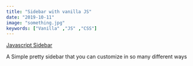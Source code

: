 ```yaml
---
title: "Sidebar with vanilla JS"
date: "2019-10-11"
image: "something.jpg"
keywords: ["Vanilla" ,"JS" ,"CSS"]
---
```




<a href="https://codepen.io/legionista1994/full/gOOwZxY" target="_blank">
  Javascript Sidebar
</a>

A Simple pretty sidebar that you can customize in so many different ways
